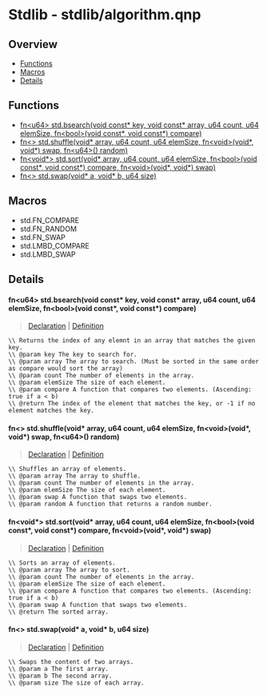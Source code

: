 
# Stdlib - stdlib/algorithm.qnp

## Overview
 - [Functions](#functions)
 - [Macros](#macros)
 - [Details](#details)


## Functions
 - [fn\<u64\> std.bsearch(void const* key, void const* array, u64 count, u64 elemSize, fn\<bool\>(void const*, void const*) compare)](#ref_7620a3b85a107268b00cfae846da61b1)
 - [fn\<\> std.shuffle(void* array, u64 count, u64 elemSize, fn\<void\>(void*, void*) swap, fn\<u64\>() random)](#ref_83bccb6ff12a3cf3e7e3005acf7489b0)
 - [fn\<void*\> std.sort(void* array, u64 count, u64 elemSize, fn\<bool\>(void const*, void const*) compare, fn\<void\>(void*, void*) swap)](#ref_5c35fd71ac9180a270dc73eddf63e700)
 - [fn\<\> std.swap(void* a, void* b, u64 size)](#ref_89283c97d6eb9724f1a59f3d6ff0da26)

## Macros
 - std.FN_COMPARE
 - std.FN_RANDOM
 - std.FN_SWAP
 - std.LMBD_COMPARE
 - std.LMBD_SWAP

## Details
#### <a id="ref_7620a3b85a107268b00cfae846da61b1"/>fn\<u64\> std.bsearch(void const* key, void const* array, u64 count, u64 elemSize, fn\<bool\>(void const*, void const*) compare)
> [Declaration](/stdlib/algorithm.qnp?plain=1#L52) | [Definition](/stdlib/algorithm.qnp?plain=1#L84)
```qinp
\\ Returns the index of any elemnt in an array that matches the given key.
\\ @param key The key to search for.
\\ @param array The array to search. (Must be sorted in the same order as compare would sort the array)
\\ @param count The number of elements in the array.
\\ @param elemSize The size of each element.
\\ @param compare A function that compares two elements. (Ascending: true if a < b)
\\ @return The index of the element that matches the key, or -1 if no element matches the key.
```
#### <a id="ref_83bccb6ff12a3cf3e7e3005acf7489b0"/>fn\<\> std.shuffle(void* array, u64 count, u64 elemSize, fn\<void\>(void*, void*) swap, fn\<u64\>() random)
> [Declaration](/stdlib/algorithm.qnp?plain=1#L37) | [Definition](/stdlib/algorithm.qnp?plain=1#L71)
```qinp
\\ Shuffles an array of elements.
\\ @param array The array to shuffle.
\\ @param count The number of elements in the array.
\\ @param elemSize The size of each element.
\\ @param swap A function that swaps two elements.
\\ @param random A function that returns a random number.
```
#### <a id="ref_5c35fd71ac9180a270dc73eddf63e700"/>fn\<void*\> std.sort(void* array, u64 count, u64 elemSize, fn\<bool\>(void const*, void const*) compare, fn\<void\>(void*, void*) swap)
> [Declaration](/stdlib/algorithm.qnp?plain=1#L29) | [Definition](/stdlib/algorithm.qnp?plain=1#L58)
```qinp
\\ Sorts an array of elements.
\\ @param array The array to sort.
\\ @param count The number of elements in the array.
\\ @param elemSize The size of each element.
\\ @param compare A function that compares two elements. (Ascending: true if a < b)
\\ @param swap A function that swaps two elements.
\\ @return The sorted array.
```
#### <a id="ref_89283c97d6eb9724f1a59f3d6ff0da26"/>fn\<\> std.swap(void* a, void* b, u64 size)
> [Declaration](/stdlib/algorithm.qnp?plain=1#L43) | [Definition](/stdlib/algorithm.qnp?plain=1#L76)
```qinp
\\ Swaps the content of two arrays.
\\ @param a The first array.
\\ @param b The second array.
\\ @param size The size of each array.
```

